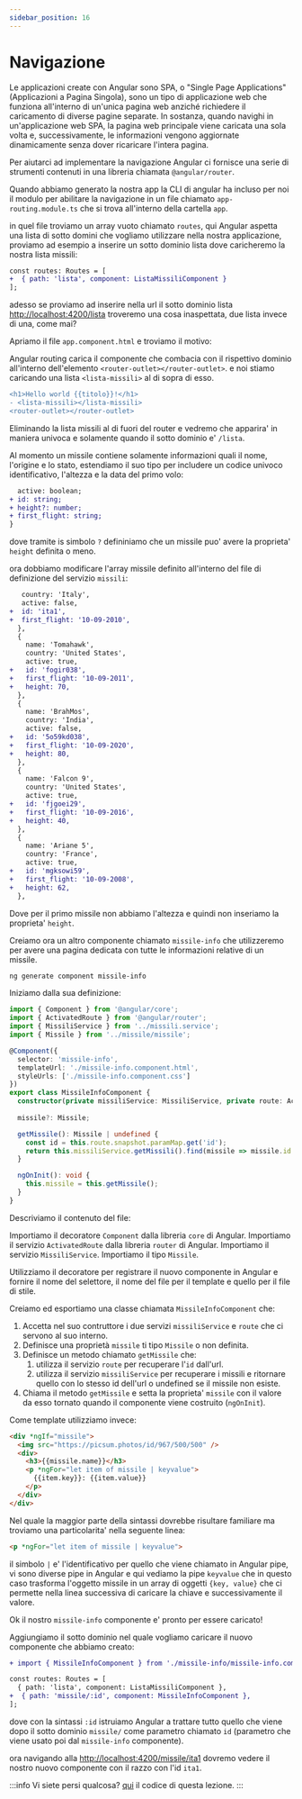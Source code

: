 ```yaml
---
sidebar_position: 16
---
```


# Navigazione

Le applicazioni create con Angular sono SPA, o "Single Page Applications" (Applicazioni a Pagina Singola), sono un tipo di applicazione web che funziona all'interno di un'unica pagina web anziché richiedere il caricamento di diverse pagine separate. In sostanza, quando navighi in un'applicazione web SPA, la pagina web principale viene caricata una sola volta e, successivamente, le informazioni vengono aggiornate dinamicamente senza dover ricaricare l'intera pagina.

Per aiutarci ad implementare la navigazione Angular ci fornisce una serie di strumenti contenuti in una libreria chiamata `@angular/router`. 

Quando abbiamo generato la nostra app la CLI di angular ha incluso per noi il modulo per abilitare la navigazione in un file chiamato `app-routing.module.ts` che si trova all'interno della cartella `app`.

in quel file troviamo un array vuoto chiamato `routes`, qui Angular aspetta una lista di sotto domini che vogliamo utilizzare nella nostra applicazione, proviamo ad esempio a inserire un sotto dominio lista dove caricheremo la nostra lista missili:

```diff title="app-routing.module.ts"
const routes: Routes = [
+  { path: 'lista', component: ListaMissiliComponent }
];
```

adesso se proviamo ad inserire nella url il sotto dominio lista [http://localhost:4200/lista](http://localhost:4200/lista) troveremo una cosa inaspettata, due lista invece di una, come mai?

Apriamo il file `app.component.html` e troviamo il motivo:

Angular routing carica il componente che combacia con il rispettivo dominio all'interno dell'elemento `<router-outlet></router-outlet>`. e noi stiamo caricando una lista `<lista-missili>` al di sopra di esso.

```diff title="app.component.html"
<h1>Hello world {{titolo}}!</h1>
- <lista-missili></lista-missili>
<router-outlet></router-outlet>
```

Eliminando la lista missili al di fuori del router e vedremo che apparira' in maniera univoca e solamente quando il sotto dominio e' `/lista`.

Al momento un missile contiene solamente informazioni quali il nome, l'origine e lo stato, estendiamo il suo tipo per includere un codice univoco identificativo, l'altezza e la data del primo volo:

```diff title="missile.ts"
  active: boolean;
+ id: string;
+ height?: number;
+ first_flight: string;
}
```

dove tramite is simbolo `?` defininiamo che un missile puo' avere la proprieta' `height` definita o meno.

ora dobbiamo modificare l'array missile definito all'interno del file di definizione del servizio `missili`:

```diff title="missili.service.ts"
   country: 'Italy',
   active: false,
+  id: 'ita1',
+  first_flight: '10-09-2010',
  },
  {
    name: 'Tomahawk',
    country: 'United States',
    active: true,
+   id: 'fogir038',
+   first_flight: '10-09-2011',
+   height: 70,
  },
  {
    name: 'BrahMos',
    country: 'India',
    active: false,
+   id: '5o59kd038',
+   first_flight: '10-09-2020',
+   height: 80,
  },
  {
    name: 'Falcon 9',
    country: 'United States',
    active: true,
+   id: 'fjgoei29',
+   first_flight: '10-09-2016',
+   height: 40,
  },
  {
    name: 'Ariane 5',
    country: 'France',
    active: true,
+   id: 'mgksowi59',
+   first_flight: '10-09-2008',
+   height: 62,
  },
```

Dove per il primo missile non abbiamo l'altezza e quindi non inseriamo la proprieta' `height`.

Creiamo ora un altro componente chiamato `missile-info` che utilizzeremo per avere una pagina dedicata con tutte le informazioni relative di un missile.

```bash
ng generate component missile-info
```

Iniziamo dalla sua definizione:

```ts title="missile-info.component.ts"
import { Component } from '@angular/core';
import { ActivatedRoute } from '@angular/router';
import { MissiliService } from '../missili.service';
import { Missile } from '../missile/missile';

@Component({
  selector: 'missile-info',
  templateUrl: './missile-info.component.html',
  styleUrls: ['./missile-info.component.css']
})
export class MissileInfoComponent {
  constructor(private missiliService: MissiliService, private route: ActivatedRoute) {}
  
  missile?: Missile;

  getMissile(): Missile | undefined {
    const id = this.route.snapshot.paramMap.get('id');
    return this.missiliService.getMissili().find(missile => missile.id === id)
  }

  ngOnInit(): void {
    this.missile = this.getMissile();
  }
}
```

Descriviamo il contenuto del file:

Importiamo il decoratore `Component` dalla libreria `core` di Angular.
Importiamo il servizio `ActivatedRoute` dalla libreria `router` di Angular.
Importiamo il servizio `MissiliService`.
Importiamo il tipo `Missile`.

Utilizziamo il decoratore per registrare il nuovo componente in Angular e fornire il nome del selettore, il nome del file per il template e quello per il file di stile.

Creiamo ed esportiamo una classe chiamata `MissileInfoComponent` che:
1. Accetta nel suo contruttore i due servizi `missiliService` e `route` che ci servono al suo interno.
2. Definisce una proprietà `missile` ti tipo `Missile` o non definita.
3. Definisce un metodo chiamato `getMissile` che:
   1. utilizza il servizio `route` per recuperare l'`id` dall'url.
   2. utilizza il servizio `missiliService` per recuperare i missili e ritornare quello con lo stesso id dell'url o undefined se il missile non esiste.
4. Chiama il metodo `getMissile` e setta la proprieta' `missile` con il valore da esso tornato quando il componente viene costruito (`ngOnInit`).


Come template utilizziamo invece:

```html title="missile-info.component.html"
<div *ngIf="missile">
  <img src="https://picsum.photos/id/967/500/500" />
  <div>
    <h3>{{missile.name}}</h3>
    <p *ngFor="let item of missile | keyvalue">
      {{item.key}}: {{item.value}}
    </p>
  </div>
</div>
```

Nel quale la maggior parte della sintassi dovrebbe risultare familiare ma troviamo una particolarita' nella seguente linea:

```html
<p *ngFor="let item of missile | keyvalue">
```

il simbolo `|` e' l'identificativo per quello che viene chiamato in Angular pipe, vi sono diverse pipe in Angular e qui vediamo la pipe `keyvalue` che in questo caso trasforma l'oggetto missile in un array di oggetti `{key, value}` che ci permette nella linea successiva di caricare la chiave e successivamente il valore.

Ok il nostro `missile-info` componente e' pronto per essere caricato!

Aggiungiamo il sotto dominio nel quale vogliamo caricare il nuovo componente che abbiamo creato:

```diff title="app-routing.module.ts"
+ import { MissileInfoComponent } from './missile-info/missile-info.component';

const routes: Routes = [
  { path: 'lista', component: ListaMissiliComponent },
+  { path: 'missile/:id', component: MissileInfoComponent },
];
```

dove con la sintassi `:id` istruiamo Angular a trattare tutto quello che viene dopo il sotto dominio `missile/` come parametro chiamato `id` (parametro che viene usato poi dal `missile-info` componente).

ora navigando alla [http://localhost:4200/missile/ita1](http://localhost:4200/missile/ita1) dovremo vedere il nostro nuovo componente con il razzo con l'id `ita1`.

:::info
Vi siete persi qualcosa? [qui](https://github.com/lucatardi/spazio/commit/cc17998ba92e55ecc798d6662b43daf40e8facb8?diff=split) il codice di questa lezione.
:::




